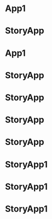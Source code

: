 # App1
# StoryApp
# App1
# StoryApp
# StoryApp
# StoryApp
# StoryApp
# StoryApp1
# StoryApp1
# StoryApp1
